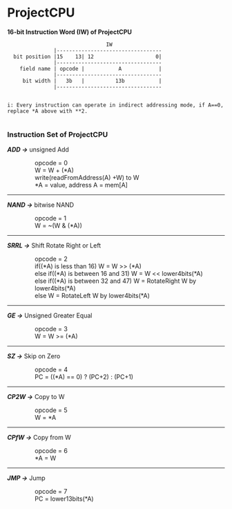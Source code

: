 # ProjectCPU

<b>16-bit Instruction Word (IW) of ProjectCPU</b>

```
                                IW
               |----------------------------------
  bit position |15    13| 12                    0|
               |----------------------------------
    field name | opcode |           A            |
               |----------------------------------
     bit width |   3b   |          13b           |
               |----------------------------------
			   

i: Every instruction can operate in indirect addressing mode, if A==0, replace *A above with **2.


```

### Instruction Set of ProjectCPU</b>


*<b>ADD   -></b>* unsigned Add
<ul style="margin-left:40px">
         opcode = 0 <br>
         W = W + (*A) <br>
         write(readFromAddress(A) +W) to W <br>
         *A = value, address A = mem[A] <br>

</ul>


-----

*<b>NAND  -></b>* bitwise NAND
<ul style="margin-left:40px">
          opcode = 1 <br>
         W = ~(W & (*A)) <br>
</ul>

-----

*<b>SRRL  -></b>* Shift Rotate Right or Left
<ul style="margin-left:40px">
         opcode = 2 <br>
         if((*A) is less than 16) W = W >> (*A) <br>
		     else if((*A) is between 16 and 31) W = W << lower4bits(*A) <br>
		     else if((*A) is between 32 and 47) W = RotateRight W by lower4bits(*A) <br>
		      else W = RotateLeft W by lower4bits(*A) <br>
</ul>

-----

*<b>GE  -></b>* Unsigned Greater Equal
<ul style="margin-left:40px">
          opcode = 3 <br>
          W = W >= (*A) <br>
</ul>

-----

*<b>SZ  -></b>* Skip on Zero
<ul style="margin-left:40px">
        opcode = 4 <br>
        PC = ((*A) == 0) ? (PC+2) : (PC+1) <br>
</ul>

-----

*<b>CP2W  -></b>* Copy to W
<ul style="margin-left:40px">
        opcode = 5 <br>
         W = *A <br>
</ul>

-----

*<b>CPfW  -></b>* Copy from W
<ul style="margin-left:40px">
        opcode = 6 <br>
         *A = W <br>
</ul>

-----

*<b>JMP  -></b>* Jump
<ul style="margin-left:40px">
        opcode = 7 <br>
         PC = lower13bits(*A)
</ul>
